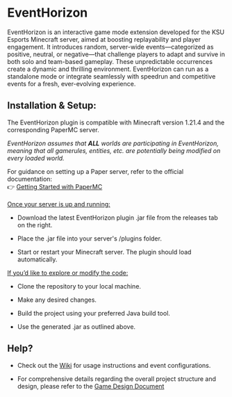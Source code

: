 # EventHorizon
EventHorizon is an interactive game mode extension developed for the KSU Esports Minecraft server, aimed at boosting replayability and player engagement. It introduces random, server-wide events—categorized as positive, neutral, or negative—that challenge players to adapt and survive in both solo and team-based gameplay. These unpredictable occurrences create a dynamic and thrilling environment. EventHorizon can run as a standalone mode or integrate seamlessly with speedrun and competitive events for a fresh, ever-evolving experience.

## Installation & Setup:
The EventHorizon plugin is compatible with Minecraft version 1.21.4 and the corresponding PaperMC server.  

*EventHorizon assumes that **ALL** worlds are participating in EventHorizon, meaning that all gamerules, entities, etc. are potentially being modified on every loaded world.*  

For guidance on setting up a Paper server, refer to the official documentation:\
👉 [Getting Started with PaperMC](https://docs.papermc.io/paper/getting-started)
\
\
<ins>Once your server is up and running:</ins>
- Download the latest EventHorizon plugin .jar file from the releases tab on the right. 
* Place the .jar file into your server's /plugins folder.
+ Start or restart your Minecraft server. The plugin should load automatically.

<ins>If you’d like to explore or modify the code:</ins>
- Clone the repository to your local machine.
* Make any desired changes.
+ Build the project using your preferred Java build tool.
- Use the generated .jar as outlined above.

## Help?
- Check out the [Wiki](https://github.com/StrwbryPanda/EventHorizon/wiki) for usage instructions and event configurations.
* For comprehensive details regarding the overall project structure and design, please refer to the [Game Design Document](https://github.com/user-attachments/files/19817534/Team.1.Design.Document.docx.pdf)
